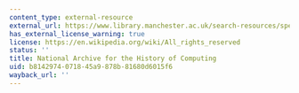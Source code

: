 ```yaml
---
content_type: external-resource
external_url: https://www.library.manchester.ac.uk/search-resources/special-collections/guide-to-special-collections/a-to-z/collection/?match=History+of+Computing+Collection
has_external_license_warning: true
license: https://en.wikipedia.org/wiki/All_rights_reserved
status: ''
title: National Archive for the History of Computing
uid: b8142974-0718-45a9-878b-81680d6015f6
wayback_url: ''
---
```

